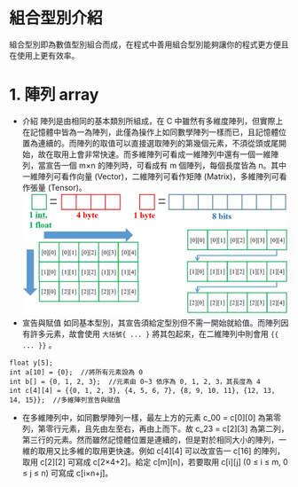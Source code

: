 # 組合型別介紹
組合型別即為數值型別組合而成，在程式中善用組合型別能夠讓你的程式更方便且在使用上更有效率。

# 1. 陣列 array
* 介紹
陣列是由相同的基本類別所組成，在 C 中雖然有多維度陣列，但實際上在記憶體中皆為一為陣列，此僅為操作上如同數學陣列一樣而已，且記憶體位置為連續的。而陣列的取值可以直接選取陣列的第幾個元素，不須從頭或尾開始，故在取用上會非常快速。而多維陣列可看成一維陣列中還有一個一維陣列，當宣告一個 m×n 的陣列時，可看成有 m 個陣列，每個長度皆為 n。其中一維陣列可看作向量 (Vector)，二維陣列可看作矩陣 (Matrix)，多維陣列可看作張量 (Tensor)。
![image](ARRAY.jpg)
* 宣告與賦值
如同基本型別，其宣告須給定型別但不需一開始就給值。而陣列因有許多元素，故會使用 `大括號{ ... }` 將其包起來，在二維陣列中則會用 `{{ ... }}` 。
```
float y[5];
int a[10] = {0};  //將所有元素設為 0
int b[] = {0, 1, 2, 3};  //元素由 0~3 依序為 0, 1, 2, 3，其長度為 4
int c[4][4] = {{0, 1, 2, 3}, {4, 5, 6, 7}, {8, 9, 10, 11}, {12, 13, 14, 15}};  //多維陣列宣告與賦值
```
* 在多維陣列中，如同數學陣列一樣，最左上方的元素 c_00 = c[0][0] 為第零列，第零行元素，且先由左至右，再由上而下。故 c_23 = c[2][3] 為第二列，第三行的元素。然而雖然記憶體位置是連續的，但是對於相同大小的陣列，一維的取用又比多維的取用更快速。例如 c[4][4] 可以改宣告一 c[16] 的陣列，取用 c[2][2] 可寫成 c[2×4+2]。給定 c[m][n]，若要取用 c[i][j] (0 ≤ i ≤ m, 0 ≤ j ≤ n) 可寫成 c[i×n+j]。
